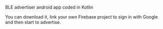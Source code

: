 BLE advertiser android app coded in Kotlin

You can download it, link your own Firebase project to sign in with Google and then start to advertise.
